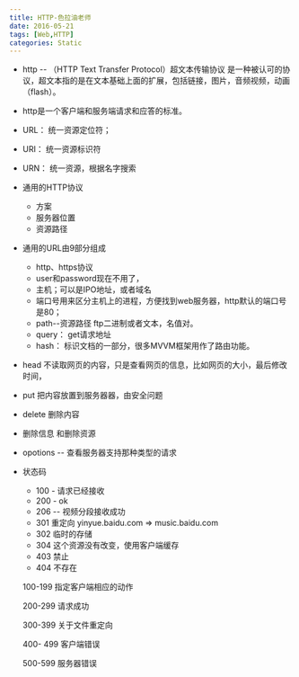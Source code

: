 ```yaml
---
title: HTTP-色拉油老师
date: 2016-05-21
tags: [Web,HTTP]
categories: Static
---
```


- http -- （HTTP Text Transfer Protocol）超文本传输协议 是一种被认可的协议，超文本指的是在文本基础上面的扩展，包括链接，图片，音频视频，动画（flash）。
- http是一个客户端和服务端请求和应答的标准。
- URL： 统一资源定位符；
- URI： 统一资源标识符
- URN： 统一资源，根据名字搜索



- 通用的HTTP协议
  - 方案
  - 服务器位置
  - 资源路径
- 通用的URL由9部分组成
  - http、https协议
  - user和password现在不用了，
  - 主机；可以是IPO地址，或者域名
  - 端口号用来区分主机上的进程，方便找到web服务器，http默认的端口号是80；
  - path--资源路径 ftp二进制或者文本，名值对。
  - query： get请求地址
  - hash： 标识文档的一部分，很多MVVM框架用作了路由功能。
- head 不读取网页的内容，只是查看网页的信息，比如网页的大小，最后修改时间，
- put 把内容放置到服务器器，由安全问题
- delete 删除内容
- 删除信息 和删除资源
- opotions -- 查看服务器支持那种类型的请求



- 状态码

  - 100 - 请求已经接收
  - 200  - ok
  - 206 -- 视频分段接收成功
  - 301 重定向 yinyue.baidu.com => music.baidu.com
  - 302 临时的存储
  - 304 这个资源没有改变，使用客户端缓存
  - 403 禁止
  - 404 不存在

  100-199 指定客户端相应的动作

  200-299 请求成功

  300-399 关于文件重定向

  400- 499 客户端错误

  500-599 服务器错误